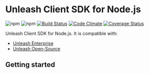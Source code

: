 # Unleash Client SDK for Node.js

![npm](https://img.shields.io/npm/v/unleash-client)
![npm](https://img.shields.io/npm/dm/unleash-client)
[![Build Status](https://github.com/Unleash/unleash-client-node/workflows/Build/badge.svg)](https://github.com/Unleash/unleash-client-node/actions)
[![Code Climate](https://codeclimate.com/github/Unleash/unleash-client-node/badges/gpa.svg)](https://codeclimate.com/github/Unleash/unleash-client-node)
[![Coverage Status](https://coveralls.io/repos/github/Unleash/unleash-client-node/badge.svg?branch=master)](https://coveralls.io/github/Unleash/unleash-client-node?branch=master)

Unleash Client SDK for Node.js. It is compatible with:
- [Unleash Enterprise](https://www.unleash-hosted.com)
- [Unleash Open-Source](https://github.com/Unleash/unleash)

## Getting started
